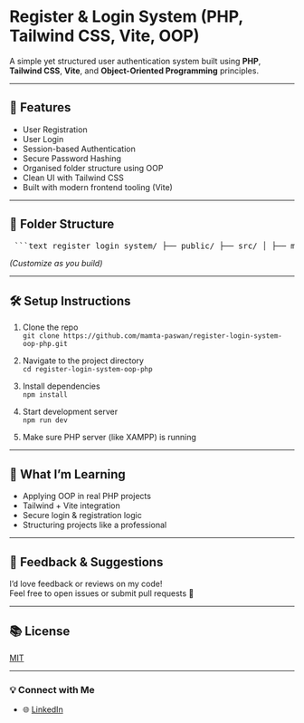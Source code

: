 # Register & Login System (PHP, Tailwind CSS, Vite, OOP)

A simple yet structured user authentication system built using **PHP**, **Tailwind CSS**, **Vite**, and **Object-Oriented Programming** principles.

---

## 🚀 Features

- User Registration
- User Login
- Session-based Authentication
- Secure Password Hashing
- Organised folder structure using OOP
- Clean UI with Tailwind CSS
- Built with modern frontend tooling (Vite)

---

## 📁 Folder Structure

<pre> ```text register_login_system/ ├── public/ ├── src/ │ ├── main.js │ └── style.css ├── .gitignore ├── index.html ├── package-lock.json ├── package.json ├── postcss.config.js ├── README.md ├── tailwind.config.js └── vite.config.js ``` </pre>


*(Customize as you build)*

---

## 🛠️ Setup Instructions

1. Clone the repo  
   `git clone https://github.com/mamta-paswan/register-login-system-oop-php.git`

2. Navigate to the project directory  
   `cd register-login-system-oop-php`

3. Install dependencies  
   `npm install`

4. Start development server  
   `npm run dev`

5. Make sure PHP server (like XAMPP) is running

---

## 🧠 What I’m Learning

- Applying OOP in real PHP projects  
- Tailwind + Vite integration  
- Secure login & registration logic  
- Structuring projects like a professional  

---

## 📢 Feedback & Suggestions

I’d love feedback or reviews on my code!  
Feel free to open issues or submit pull requests 💬

---

## 📚 License

[MIT](LICENSE)

---

### 💡 Connect with Me

- 🌐 [LinkedIn](https://linkedin.com/in/mamtapaswan)




